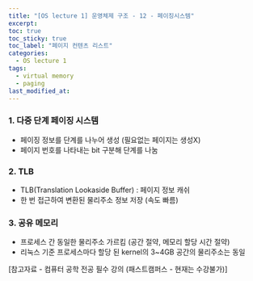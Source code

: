 ```yaml
---
title: "[OS lecture 1] 운영체제 구조 - 12 - 페이징시스템"
excerpt:
toc: true
toc_sticky: true
toc_label: "페이지 컨텐츠 리스트"
categories:
  - OS lecture 1
tags:
  - virtual memory
  - paging
last_modified_at:
---
```


### **1. 다중 단계 페이징 시스템**

- 페이징 정보를 단계를 나누어 생성 (필요없는 페이지는 생성X)
- 페이지 번호를 나타내는 bit 구분해 단계를 나눔

### **2. TLB**

- TLB(Translation Lookaside Buffer) : 페이지 정보 캐쉬
- 한 번 접근하여 변환된 물리주소 정보 저장 (속도 빠름)

### **3. 공유 메모리**

- 프로세스 간 동일한 물리주소 가르킴 (공간 절약, 메모리 할당 시간 절약)
- 리눅스 기준 프로세스마다 할당 된 kernel의 3~4GB 공간의 물리주소는 동일

[참고자료 - 컴퓨터 공학 전공 필수 강의 (패스트캠퍼스 - 현재는 수강불가)]
